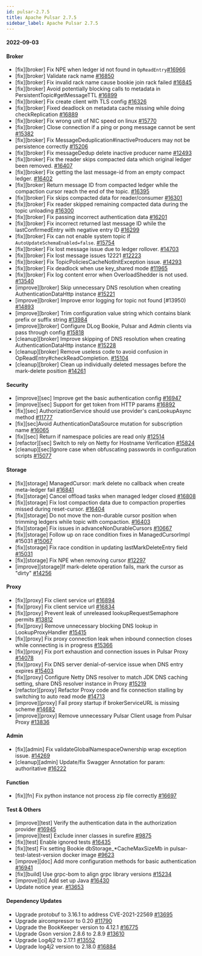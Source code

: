 ```yaml
---
id: pulsar-2.7.5
title: Apache Pulsar 2.7.5
sidebar_label: Apache Pulsar 2.7.5
---
```


#### 2022-09-03

#### Broker
- [fix][broker] Fix NPE when ledger id not found in `OpReadEntry`[#16966](https://github.com/apache/pulsar/pull/16966)
- [fix][broker] Validate rack name [#16850](https://github.com/apache/pulsar/pull/16850)
- [fix][broker] Fix invalid rack name cause bookie join rack failed [#16845](https://github.com/apache/pulsar/pull/16845)
- [fix][broker] Avoid potentially blocking calls to metadata in PersistentTopic#getMessageTTL [#16899](https://github.com/apache/pulsar/pull/16899)
- [fix][broker] Fix create client with TLS config [#16326](https://github.com/apache/pulsar/pull/16326)
- [fix][broker] Fixed deadlock on metadata cache missing while doing checkReplication [#16889](https://github.com/apache/pulsar/pull/16889)
- [fix][broker] Fix wrong unit of NIC speed on linux  [#15770](https://github.com/apache/pulsar/pull/15770)
- [fix][broker] Close connection if a ping or pong message cannot be sent [#15382](https://github.com/apache/pulsar/pull/15382)
- [fix][broker] Fix MessageDeduplication#inactiveProducers may not be persistence correctly [#15206](https://github.com/apache/pulsar/pull/15206)
- [fix][broker] Fix messageDedup delete inactive producer name [#12493](https://github.com/apache/pulsar/pull/12493)
- [fix][broker] Fix the reader skips compacted data which original ledger been removed. [#16407](https://github.com/apache/pulsar/pull/16407)
- [fix][broker] Fix getting the last message-id from an empty compact ledger. [#16402](https://github.com/apache/pulsar/pull/16402)
- [fix][broker] Return message ID from compacted ledger while the compaction cursor reach the end of the topic. [#16395](https://github.com/apache/pulsar/pull/16395)
- [fix][broker] Fix skips compacted data for reader/consumer [#16301](https://github.com/apache/pulsar/pull/16301)
- [fix][broker] Fix reader skipped remaining compacted data during the topic unloading [#16300](https://github.com/apache/pulsar/pull/16300)
- [fix][broker] Fix passing incorrect authentication data [#16201](https://github.com/apache/pulsar/pull/16201)
- [fix][broker] Fix incorrect returned last message ID while the lastConfirmedEntry with negative entry ID [#16299](https://github.com/apache/pulsar/pull/16299)
- [fix][broker] Fix can not enable system topic if `AutoUpdateSchemaEnabled=false`. [#15754](https://github.com/apache/pulsar/pull/15754)
- [fix][broker] Fix lost message issue due to ledger rollover. [#14703](https://github.com/apache/pulsar/pull/14703)
- [fix][broker] Fix lost message issues 12221 [#12223](https://github.com/apache/pulsar/pull/12223)
- [fix][broker] Fix TopicPoliciesCacheNotInitException issue. [#14293](https://github.com/apache/pulsar/pull/14293)
- [fix][broker] Fix deadlock when use key_shared mode [#11965](https://github.com/apache/pulsar/pull/11965)
- [fix][broker] Fix log content error when OverloadShedder is not used. [#13540](https://github.com/apache/pulsar/pull/13540)
- [improve][broker] Skip unnecessary DNS resolution when creating AuthenticationDataHttp instance [#15221](https://github.com/apache/pulsar/pull/15221)
- [improve][broker] Improve error logging for topic not found [#13950) [#14893](https://github.com/apache/pulsar/pull/14893)
- [improve][broker] Trim configuration value string which contains blank prefix or suffix string [#13984](https://github.com/apache/pulsar/pull/13984)
- [improve][broker] Configure DLog Bookie, Pulsar and Admin clients via pass through config [#15818](https://github.com/apache/pulsar/pull/15818)
- [cleanup][broker] Improve skipping of DNS resolution when creating AuthenticationDataHttp instance [#15228](https://github.com/apache/pulsar/pull/15228)
- [cleanup][broker] Remove useless code to avoid confusion in OpReadEntry#checkReadCompletion. [#15104](https://github.com/apache/pulsar/pull/15104)
- [cleanup][broker] Clean up individually deleted messages before the mark-delete position [#14261](https://github.com/apache/pulsar/pull/14261)

#### Security
- [improve][sec] Improve get the basic authentication config [#16947](https://github.com/apache/pulsar/pull/16947)
- [improve][sec] Support for get token from HTTP params [#16892](https://github.com/apache/pulsar/pull/16892)
- [fix][sec] AuthorizationService should use provider's canLookupAsync method [#11777](https://github.com/apache/pulsar/pull/11777)
- [fix][sec]Avoid AuthenticationDataSource mutation for subscription name [#16065](https://github.com/apache/pulsar/pull/16065)
- [fix][sec] Return if namespace policies are read only [#12514](https://github.com/apache/pulsar/pull/12514)
- [refactor][sec] Switch to rely on Netty for Hostname Verification [#15824](https://github.com/apache/pulsar/pull/15824)
- [cleanup][sec]Ignore case when obfuscating passwords in configuration scripts [#15077](https://github.com/apache/pulsar/pull/15077)

#### Storage
- [fix][storage] ManagedCursor: mark delete no callback when create meta-ledger fail [#16841](https://github.com/apache/pulsar/pull/16841)
- [fix][storage] Cancel offload tasks when managed ledger closed [#16808](https://github.com/apache/pulsar/pull/16808)
- [fix][storage] Fix lost compaction data due to compaction properties missed during reset-cursor. [#16404](https://github.com/apache/pulsar/pull/16404)
- [fix][storage] Do not move the non-durable cursor position when trimming ledgers while topic with compaction. [#16403](https://github.com/apache/pulsar/pull/16403)
- [fix][storage] Fix issues in advanceNonDurableCursors [#10667](https://github.com/apache/pulsar/pull/10667)
- [fix][storage] Follow up on race condition fixes in ManagedCursorImpl #15031 [#15067](https://github.com/apache/pulsar/pull/15067)
- [fix][storage] Fix race condition in updating lastMarkDeleteEntry field [#15031](https://github.com/apache/pulsar/pull/15031)
- [fix][storage] Fix NPE when removing cursor [#12297](https://github.com/apache/pulsar/pull/12297)
- [improve][storage]If mark-delete operation fails, mark the cursor as "dirty" [#14256](https://github.com/apache/pulsar/pull/14256)

#### Proxy
- [fix][proxy] Fix client service url [#16894](https://github.com/apache/pulsar/pull/16894)
- [fix][proxy] Fix client service url [#16834](https://github.com/apache/pulsar/pull/16834)
- [fix][proxy] Prevent leak of unreleased lookupRequestSemaphore permits [#13812](https://github.com/apache/pulsar/pull/13812)
- [fix][proxy] Remove unnecessary blocking DNS lookup in LookupProxyHandler [#15415](https://github.com/apache/pulsar/pull/15415)
- [fix][proxy] Fix proxy connection leak when inbound connection closes while connecting is in progress [#15366](https://github.com/apache/pulsar/pull/15366)
- [fix][proxy] Fix port exhaustion and connection issues in Pulsar Proxy [#14078](https://github.com/apache/pulsar/pull/14078)
- [fix][proxy] Fix DNS server denial-of-service issue when DNS entry expires [#15403](https://github.com/apache/pulsar/pull/15403)
- [fix][proxy] Configure Netty DNS resolver to match JDK DNS caching setting, share DNS resolver instance in Proxy [#15219](https://github.com/apache/pulsar/pull/15219)
- [refactor][proxy] Refactor Proxy code and fix connection stalling by switching to auto read mode [#14713](https://github.com/apache/pulsar/pull/14713)
- [improve][proxy] Fail proxy startup if brokerServiceURL is missing scheme [#14682](https://github.com/apache/pulsar/pull/14682)
- [improve][proxy] Remove unnecessary Pulsar Client usage from Pulsar Proxy [#13836](https://github.com/apache/pulsar/pull/13836)

#### Admin
- [fix][admin] Fix validateGlobalNamespaceOwnership wrap exception issue. [#14269](https://github.com/apache/pulsar/pull/14269)
- [cleanup][admin] Update/fix Swagger Annotation for param: authoritative [#16222](https://github.com/apache/pulsar/pull/16222)

#### Function
- [fix][fn] Fix python instance not process zip file correctly [#16697](https://github.com/apache/pulsar/pull/16697)

#### Test & Others
- [improve][test] Verify the authentication data in the authorization provider [#16945](https://github.com/apache/pulsar/pull/16945)
- [improve][test] Exclude inner classes in surefire [#9875](https://github.com/apache/pulsar/pull/9875)
- [fix][test] Enable ignored tests [#16435](https://github.com/apache/pulsar/pull/16435)
- [fix][test] Fix setting Bookie dbStorage_*CacheMaxSizeMb in pulsar-test-latest-version docker image [#9623](https://github.com/apache/pulsar/pull/9623)
- [improve][doc] Add more configuration methods for basic authentication [#16941](https://github.com/apache/pulsar/pull/16941)
- [fix][build] Use grpc-bom to align grpc library versions [#15234](https://github.com/apache/pulsar/pull/15234)
- [improve][ci] Add set up Java [#16430](https://github.com/apache/pulsar/pull/16430)
- Update notice year. [#13653](https://github.com/apache/pulsar/pull/13653)

#### Dependency Updates
- Upgrade protobuf to 3.16.1 to address CVE-2021-22569 [#13695](https://github.com/apache/pulsar/pull/13695)
- Upgrade aircompressor to 0.20 [#11790](https://github.com/apache/pulsar/pull/11790)
- Upgrade the BookKeeper version to 4.12.1 [#16775](https://github.com/apache/pulsar/pull/16775)
- Upgrade Gson version 2.8.6 to 2.8.9 [#13610](https://github.com/apache/pulsar/pull/13610)
- Upgrade Log4j2 to 2.17.1 [#13552](https://github.com/apache/pulsar/pull/13552)
- Upgrade log4j2 version to 2.18.0 [#16884](https://github.com/apache/pulsar/pull/16884)